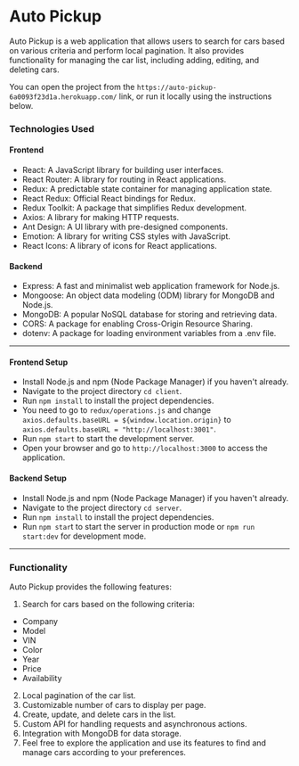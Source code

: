 # Auto Pickup

Auto Pickup is a web application that allows users to search for cars based on various criteria and perform local pagination. It also provides functionality for managing the car list, including adding, editing, and deleting cars.

You can open the project from the `https://auto-pickup-6a0093f23d1a.herokuapp.com/` link, or run it locally using the instructions below.

### Technologies Used

#### Frontend

- React: A JavaScript library for building user interfaces.
- React Router: A library for routing in React applications.
- Redux: A predictable state container for managing application state.
- React Redux: Official React bindings for Redux.
- Redux Toolkit: A package that simplifies Redux development.
- Axios: A library for making HTTP requests.
- Ant Design: A UI library with pre-designed components.
- Emotion: A library for writing CSS styles with JavaScript.
- React Icons: A library of icons for React applications.

#### Backend

- Express: A fast and minimalist web application framework for Node.js.
- Mongoose: An object data modeling (ODM) library for MongoDB and Node.js.
- MongoDB: A popular NoSQL database for storing and retrieving data.
- CORS: A package for enabling Cross-Origin Resource Sharing.
- dotenv: A package for loading environment variables from a .env file.

---

#### Frontend Setup

- Install Node.js and npm (Node Package Manager) if you haven't already.
- Navigate to the project directory `cd client`.
- Run `npm install` to install the project dependencies.
- You need to go to `redux/operations.js` and change `axios.defaults.baseURL = ${window.location.origin}` to `axios.defaults.baseURL = "http://localhost:3001"`.
- Run `npm start` to start the development server.
- Open your browser and go to `http://localhost:3000` to access the application.

#### Backend Setup

- Install Node.js and npm (Node Package Manager) if you haven't already.
- Navigate to the project directory `cd server`.
- Run `npm install` to install the project dependencies.
- Run `npm star`t to start the server in production mode or `npm run start:dev` for development mode.

---

### Functionality

Auto Pickup provides the following features:

1. Search for cars based on the following criteria:

- Company
- Model
- VIN
- Color
- Year
- Price
- Availability

2. Local pagination of the car list.
3. Customizable number of cars to display per page.
4. Create, update, and delete cars in the list.
5. Custom API for handling requests and asynchronous actions.
6. Integration with MongoDB for data storage.
7. Feel free to explore the application and use its features to find and manage cars according to your preferences.
